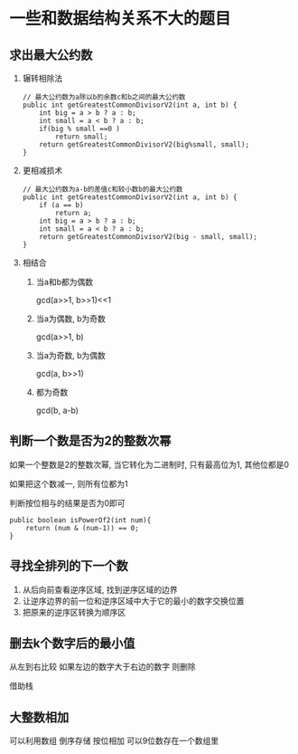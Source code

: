 # 一些和数据结构关系不大的题目

## 求出最大公约数
1. 辗转相除法
    ```
    // 最大公约数为a除以b的余数c和b之间的最大公约数
    public int getGreatestCommonDivisorV2(int a, int b) {
        int big = a > b ? a : b;
        int small = a < b ? a : b;
        if(big % small ==0 )
            return small;
        return getGreatestCommonDivisorV2(big%small, small);
    }
    ```

2. 更相减损术
    ```
    // 最大公约数为a-b的差值c和较小数b的最大公约数
    public int getGreatestCommonDivisorV2(int a, int b) {
        if (a == b)
            return a;
        int big = a > b ? a : b;
        int small = a < b ? a : b;
        return getGreatestCommonDivisorV2(big - small, small);
    }
    ```
3. 相结合
    1. 当a和b都为偶数
        
        gcd(a>>1, b>>1)<<1
    2. 当a为偶数, b为奇数

        gcd(a>>1, b)
    3. 当a为奇数, b为偶数

        gcd(a, b>>1)
    4. 都为奇数

        gcd(b, a-b)


## 判断一个数是否为2的整数次幂
如果一个整数是2的整数次幂, 当它转化为二进制时, 只有最高位为1, 其他位都是0

如果把这个数减一, 则所有位都为1

判断按位相与的结果是否为0即可

```
public boolean isPowerOf2(int num){
    return (num & (num-1)) == 0;
}
```

## 寻找全排列的下一个数
1. 从后向前查看逆序区域, 找到逆序区域的边界
2. 让逆序边界的前一位和逆序区域中大于它的最小的数字交换位置
3. 把原来的逆序区转换为顺序区

## 删去k个数字后的最小值
从左到右比较 如果左边的数字大于右边的数字 则删除

借助栈 

## 大整数相加 
可以利用数组 倒序存储 按位相加
可以9位数存在一个数组里